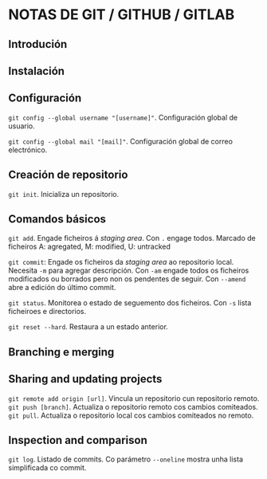 ﻿# NOTAS DE GIT / GITHUB / GITLAB

## Introdución

## Instalación

## Configuración

`git config --global username "[username]"`. Configuración global de usuario.

`git config --global mail "[mail]"`. Configuración global de correo electrónico.

## Creación de repositorio

`git init`. Inicializa un repositorio.

## Comandos básicos

`git add`. Engade ficheiros á _staging area_. Con `.` engage todos. Marcado de ficheiros A: agregated, M: modified, U: untracked

`git commit`: Engade os ficheiros da _staging area_ ao repositorio local. Necesita `-m` para agregar descripción. Con `-am` engade todos os ficheiros modificados ou borrados pero non os pendentes de seguir. Con `--amend` abre a edición do último commit.

`git status`. Monitorea o estado de seguemento dos ficheiros. Con `-s` lista ficheiroes e directorios.

`git reset --hard`. Restaura a un estado anterior.

## Branching e merging

## Sharing and updating projects

`git remote add origin [url]`. Vincula un repositorio cun repositorio remoto.
`git push [branch]`. Actualiza o repositorio remoto cos cambios comiteados.
`git pull`. Actualiza o repositorio local cos cambios comiteados no remoto.

## Inspection and comparison

`git log`. Listado de commits. Co parámetro `--oneline` mostra unha lista simplificada co commit.
